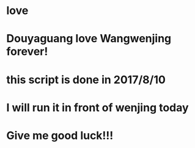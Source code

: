 # love
# Douyaguang love Wangwenjing forever!
# this script is done in 2017/8/10
# I will run it in front of wenjing today
# Give me good luck!!!
